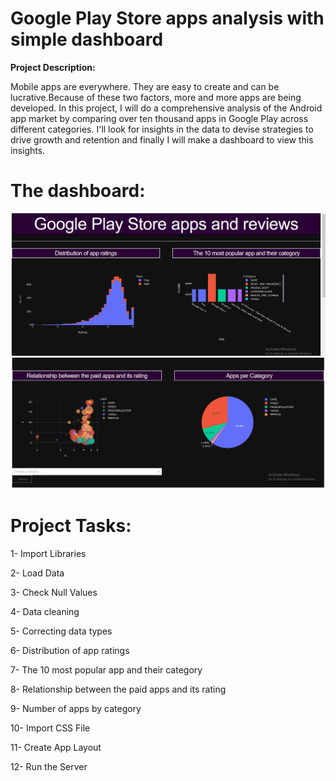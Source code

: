 # Google Play Store apps analysis with simple dashboard

**Project Description:**

Mobile apps are everywhere. They are easy to create and can be lucrative.Because of these two factors, more and more apps are being developed. In this project,
I will do a comprehensive analysis of the Android app market by comparing over ten thousand apps in Google Play across different categories.
I'll look for insights in the data to devise strategies to drive growth and retention and finally I will make a dashboard to view this insights.

# The dashboard:

![](images/ApssDashboard.PNG)
![](images/Apps%20dashboard.PNG)

# Project Tasks:

1- Import Libraries

2- Load Data

3- Check Null Values

4- Data cleaning

5- Correcting data types

6- Distribution of app ratings

7- The 10 most popular app and their category

8- Relationship between the paid apps and its rating

9- Number of apps by category

10- Import CSS File

11- Create App Layout

12- Run the Server
